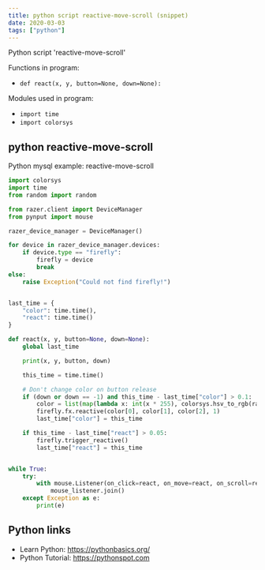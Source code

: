 ```yaml
---
title: python script reactive-move-scroll (snippet)
date: 2020-03-03
tags: ["python"]
---
```

Python script 'reactive-move-scroll'

Functions in program: 
* `def react(x, y, button=None, down=None):`

Modules used in program: 
* `import time`
* `import colorsys`

## python reactive-move-scroll

Python mysql example: reactive-move-scroll

```python
import colorsys
import time
from random import random

from razer.client import DeviceManager
from pynput import mouse

razer_device_manager = DeviceManager()

for device in razer_device_manager.devices:
    if device.type == "firefly":
        firefly = device
        break
else:
    raise Exception("Could not find firefly!")


last_time = {
    "color": time.time(),
    "react": time.time()
}

def react(x, y, button=None, down=None):
    global last_time

    print(x, y, button, down)

    this_time = time.time()

    # Don't change color on button release
    if (down or down == -1) and this_time - last_time["color"] > 0.1:
        color = list(map(lambda x: int(x * 255), colorsys.hsv_to_rgb(random(), 1, 1)))
        firefly.fx.reactive(color[0], color[1], color[2], 1)
        last_time["color"] = this_time

    if this_time - last_time["react"] > 0.05:
        firefly.trigger_reactive()
        last_time["react"] = this_time


while True:
    try:
        with mouse.Listener(on_click=react, on_move=react, on_scroll=react) as mouse_listener:
            mouse_listener.join()
    except Exception as e:
        print(e)


```

## Python links

- Learn Python: https://pythonbasics.org/
- Python Tutorial: https://pythonspot.com
